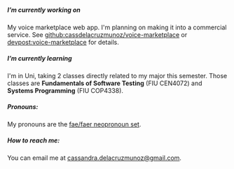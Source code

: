 ##### I’m currently working on

My voice marketplace web app. I'm planning on making it into a commercial service. See [github:cassdelacruzmunoz/voice-marketplace](https://github.com/cassdelacruzmunoz/voice-marketplace) or [devpost:voice-marketplace](https://devpost.com/software/voice-marketplace) for details.

##### I’m currently learning

I'm in Uni, taking 2 classes directly related to my major this semester.
Those classes are **Fundamentals of Software Testing** (FIU CEN4072) and **Systems Programming** (FIU COP4338).

##### Pronouns:

My pronouns are the [fae/faer neopronoun set](http://pronoun.is/fae).

##### How to reach me:

You can email me at cassandra.delacruzmunoz@gmail.com.
